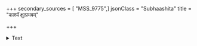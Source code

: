 +++
secondary_sources = [ "MSS_9775",]
jsonClass = "Subhaashita"
title = "कार्श्यं क्षुत्प्रभवम्"

+++

<details><summary>Text</summary>

कार्श्यं क्षुत्प्रभवं कदन्नमशनं शीतोष्णयोः पात्रता पारुष्यं च शिरोरुहेषु शयनं मह्यास्तले केवले।  
एतान्येव गृहे वहन्त्यवनतिं यान्त्युन्नतिं कानने दोषा एव गुणीभवन्ति मुनिभिर्योग्ये पदे योजिताः॥
</details>
